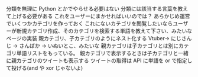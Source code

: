 分類を無理に Python とかでやらせる必要はない
分類には該当する言葉を教えて上げる必要がある
これをユーザーにまかせればいいのでは？
あらかじめ運営でいくつかカテゴリを作っておく
これにないカテゴリを閲覧したいならユーザーが新規カテゴリ作成、そのカテゴリを検索する単語を教えて下さい、みたいなページの実装
親カテゴリ、子カテゴリのようにネスト化する
Vtuber→ にじさんじ → さんばか → いぬいとこ、みたいな
親カテゴリは子カテゴリとは別にカテゴリ単語リストをもっている。
親カテゴリで表示するときは子カテゴリと一緒に親カテゴリのツイートも表示する
ツイートの取得は API に単語を or で指定して投げる(and や xor じゃないよ)
